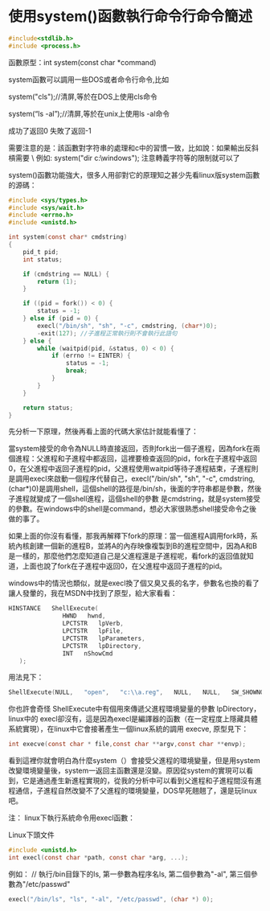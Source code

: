 # 使用system()函數執行命令行命令簡述

```c
#include<stdlib.h>
#include <process.h>
```

函數原型：int system(const char *command)

system函數可以調用一些DOS或者命令行命令,比如

system("cls");//清屏,等於在DOS上使用cls命令

system(“ls -al”);//清屏,等於在unix上使用ls -al命令

成功了返回0 失敗了返回-1

需要注意的是：該函數對字符串的處理和c中的習慣一致，比如說：如果輸出反斜槓需要 \\
例如:
system("dir c:\\windows");
注意轉義字符等的限制就可以了


system()函數功能強大，很多人用卻對它的原理知之甚少先看linux版system函數的源碼：

```c
#include <sys/types.h>
#include <sys/wait.h>
#include <errno.h>
#include <unistd.h>

int system(const char* cmdstring)
{
    pid_t pid;
    int status;

    if (cmdstring == NULL) {
        return (1);
    }

    if ((pid = fork()) < 0) {
        status = -1;
    } else if (pid = 0) {
        execl("/bin/sh", "sh", "-c", cmdstring, (char*)0);
        -exit(127); //子進程正常執行則不會執行此語句
    } else {
        while (waitpid(pid, &status, 0) < 0) {
            if (errno != EINTER) {
                status = -1;
                break;
            }
        }
    }

    return status;
}


```
先分析一下原理，然後再看上面的代碼大家估計就能看懂了：  

當system接受的命令為NULL時直接返回，否則fork出一個子進程，因為fork在兩個進程：父進程和子進程中都返回，這裡要檢查返回的pid，fork在子進程中返回0，在父進程中返回子進程的pid，父進程使用waitpid等待子進程結束，子進程則是調用execl來啟動一個程序代替自己，execl("/bin/sh", "sh", "-c", cmdstring, (char*)0)是調用shell，這個shell的路徑是/bin/sh，後面的字符串都是參數，然後子進程就變成了一個shell進程，這個shell的參數
是cmdstring，就是system接受的參數。在windows中的shell是command，想必大家很熟悉shell接受命令之後做的事了。
   
如果上面的你沒有看懂，那我再解釋下fork的原理：當一個進程A調用fork時，系統內核創建一個新的進程B，並將A的內存映像複製到B的進程空間中，因為A和B是一樣的，那麼他們怎麼知道自己是父進程還是子進程呢，看fork的返回值就知道，上面也說了fork在子進程中返回0，在父進程中返回子進程的pid。

windows中的情況也類似，就是execl換了個又臭又長的名字，參數名也換的看了讓人發暈的，我在MSDN中找到了原型，給大家看看：

```c
HINSTANCE   ShellExecute(
               HWND   hwnd,
               LPCTSTR   lpVerb,
               LPCTSTR   lpFile,
               LPCTSTR   lpParameters,
               LPCTSTR   lpDirectory, 
               INT   nShowCmd 
   );   
```

用法見下：

```c
ShellExecute(NULL,   "open",   "c:\\a.reg",   NULL,   NULL,   SW_SHOWNORMAL);  
```

你也許會奇怪 ShellExecute中有個用來傳遞父進程環境變量的參數 lpDirectory，linux中的 execl卻沒有，這是因為execl是編譯器的函數（在一定程度上隱藏具體系統實現），在linux中它會接著產生一個linux系統的調用 execve, 原型見下：

```c
int execve(const char * file,const char **argv,const char **envp);
```

看到這裡你就會明白為什麼system（）會接受父進程的環境變量，但是用system改變環境變量後，system一返回主函數還是沒變。原因從system的實現可以看到，它是通過產生新進程實現的，從我的分析中可以看到父進程和子進程間沒有進程通信，子進程自然改變不了父進程的環境變量，DOS早死翹翹了，還是玩linux吧。



注： linux下執行系統命令用execl函數：

Linux下頭文件

```c
#include <unistd.h>
int execl(const char *path, const char *arg, ...);
```

例如：
// 執行/bin目錄下的ls, 第一參數為程序名ls, 第二個參數為"-al", 第三個參數為"/etc/passwd"

```c
execl("/bin/ls", "ls", "-al", "/etc/passwd", (char *) 0);
```